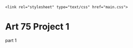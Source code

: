 <!DOCTYPE html>
<html>
  <head>
    <meta charset="utf-8">
 
    <link rel="stylesheet" type="text/css" href="main.css">
  </head>
  <body>
    <h1>Art 75 Project 1</h1>
    <p>part 1</a></p>
    


  </body>
</html>
